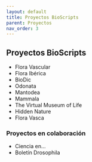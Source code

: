 ```yaml
---
layout: default
title: Proyectos BioScripts
parent: Proyectos
nav_order: 3
---
```


## Proyectos BioScripts

- Flora Vascular
- Flora Ibérica
- BioDic
- Odonata
- Mantodea
- Mammala
- The Virtual Museum of Life
- Hidden Nature
- Flora Vasca

### Proyectos en colaboración
- Ciencia en... 
- Boletín Drosophila 